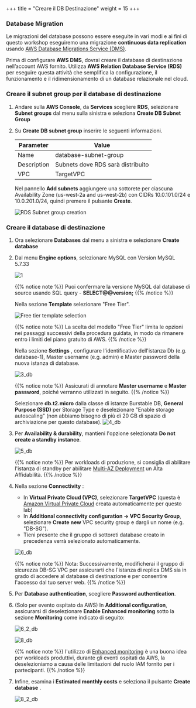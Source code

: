+++
title = "Creare il DB Destinazione"
weight = 15
+++

### Database Migration

Le migrazioni del database possono essere eseguite in vari modi e ai fini di questo workshop eseguiremo una migrazione **continuous data replication** usando <a href="https://aws.amazon.com/dms/" target="_blank">AWS Database Migrations Service (DMS)</a>.

Prima di configurare **AWS DMS**, dovrai creare il database di destinazione nell’account AWS fornito. Utilizza **AWS Relation Database Service (RDS)** per eseguire questa attività che semplifica la configurazione, il funzionamento e il ridimensionamento di un database relazionale nel cloud.

### Creare il subnet group per il database di destinazione

1. Andare sulla **AWS Console**, da **Services** scegliere **RDS**, selezionare **Subnet groups** dal menu sulla sinistra e seleziona **Create DB Subnet Group**

2. Su **Create DB subnet group** inserire le seguenti informazioni.

    | Parameter           | Value                    |
    | ------------------- | ------------------------ |
    | Name                | database-subnet-group     |
    | Description         | Subnets dove RDS sarà distribuito |
    | VPC      | TargetVPC            |

    Nel pannello **Add subnets** aggiungere una sottorete per ciascuna Availability Zone (us-west-2a and us-west-2b) con CIDRs 10.0.101.0/24 e 10.0.201.0/24, quindi premere il pulsante **Create**.

    ![RDS Subnet group creation](/db-mig/db-subnet-group.en.png)    

### Creare il database di destinazione

1. Ora selezionare **Databases** dal menu a sinistra e selezionare **Create database**

2. Dal menu **Engine options**, selezionare MySQL con Version MySQL 5.7.33

    ![1](/db-mig/1.png)


    {{% notice note %}}
Puoi confermare la versione MySQL dal database di source usando SQL query - **SELECT@@version;**
{{% /notice %}}


    Nella sezione **Template** selezionare "Free Tier".

    ![Free tier template selection](/db-mig/create-db-select-template.en.png)

    {{% notice note %}}
La scelta del modello "Free Tier" limita le opzioni nei passaggi successivi della procedura guidata, in modo da rimanere entro i limiti del piano gratuito di AWS.
{{% /notice %}}


    Nella sezione **Settings** , configurare l'identificativo dell'istanza Db (e.g. database-1), Master username (e.g. admin) e Master password della nuova istanza di database.


    ![3_db](/db-mig/3_db.png)

    {{% notice note %}}
Assicurati di annotare **Master username** e **Master password**, poiché verranno utilizzati in seguito.
{{% /notice %}}

    Selezionare **db.t2.micro** dalla classe di istanze Burstable DB,  **General Purpose (SSD)** per Storage Type e deselezionare "Enable storage autoscaling" (non abbiamo bisogno di più di 20 GB di spazio di archiviazione per questo database).
    ![4_db](/db-mig/4_db.png)



1. Per **Availability & durability**, mantieni l'opzione selezionata **Do not create a standby instance**.

    ![5_db](/db-mig/5_db.png)

    {{% notice note %}}
Per workloads di produzione, si consiglia di abilitare l'istanza di standby per abilitare <a href="https://docs.aws.amazon.com/AmazonRDS/latest/UserGuide/Concepts.MultiAZ.html" target="_blank">Multi-AZ Deployment</a> un Alta Affidabilità.
{{% /notice %}}  

4. Nella sezione **Connectivity** :

    * In **Virtual Private Cloud (VPC)**, selezionare **TargetVPC** (questa è <a href="https://aws.amazon.com/vpc/" target="_blank">Amazon Virtual Private Cloud</a> creata automaticamente per questo lab)
    * In **Additional connectivity configuration -> VPC Security Group**, selezionare **Create new** VPC security group e dargli un nome (e.g. "DB-SG").
    * Tieni presente che il gruppo di sottoreti database creato in precedenza verrà selezionato automaticamente.

    ![6_db](/db-mig/6_db.png)


    {{% notice note %}}
Nota: Successivamente, modificherai il gruppo di sicurezza DB-SG VPC per assicurarti che l'istanza di replica DMS sia in grado di accedere al database di destinazione e per consentire l'accesso dal tuo server web.
{{% /notice %}}

5. Per **Database authentication**, scegliere **Password authentication**.
6. (Solo per evento ospitato da AWS) In **Additional configuration**, assicurarsi di deselezionare **Enable Enhanced monitoring** sotto la sezione **Monitoring** come indicato di seguito:

    ![6_2_db](/db-mig/6_2_db.png)


    ![8_db](/db-mig/8_db.png)

    {{% notice note %}}
l'utilizzo di <a href="https://docs.aws.amazon.com/AmazonRDS/latest/UserGuide/USER_Monitoring.OS.html" target="_blank">Enhanced monitoring</a> è una buona idea per workloads produttivi, durante gli eventi ospitati da AWS, la deselezioniamo a causa delle limitazioni del ruolo IAM fornito per i partecipanti.
{{% /notice %}}

6. Infine, esamina i **Estimated monthly costs** e seleziona il pulsante **Create database** .

   ![8_2_db](/db-mig/8_2_db.png)
